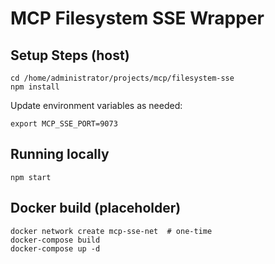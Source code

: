 # MCP Filesystem SSE Wrapper

## Setup Steps (host)
```
cd /home/administrator/projects/mcp/filesystem-sse
npm install
```

Update environment variables as needed:
```
export MCP_SSE_PORT=9073
```

## Running locally
```
npm start
```

## Docker build (placeholder)
```
docker network create mcp-sse-net  # one-time
docker-compose build
docker-compose up -d
```
